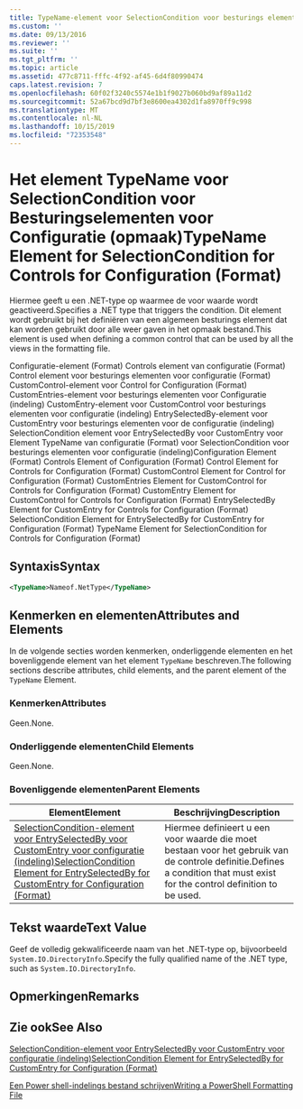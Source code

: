```yaml
---
title: TypeName-element voor SelectionCondition voor besturings elementen voor configuratie (indeling) | Microsoft Docs
ms.custom: ''
ms.date: 09/13/2016
ms.reviewer: ''
ms.suite: ''
ms.tgt_pltfrm: ''
ms.topic: article
ms.assetid: 477c8711-fffc-4f92-af45-6d4f80990474
caps.latest.revision: 7
ms.openlocfilehash: 60f02f3240c5574e1b1f9027b060bd9af89a11d2
ms.sourcegitcommit: 52a67bcd9d7bf3e8600ea4302d1fa8970ff9c998
ms.translationtype: MT
ms.contentlocale: nl-NL
ms.lasthandoff: 10/15/2019
ms.locfileid: "72353548"
---
```

# <a name="typename-element-for-selectioncondition-for-controls-for-configuration-format"></a><span data-ttu-id="80c3b-102">Het element TypeName voor SelectionCondition voor Besturingselementen voor Configuratie (opmaak)</span><span class="sxs-lookup"><span data-stu-id="80c3b-102">TypeName Element for SelectionCondition for Controls for Configuration (Format)</span></span>

<span data-ttu-id="80c3b-103">Hiermee geeft u een .NET-type op waarmee de voor waarde wordt geactiveerd.</span><span class="sxs-lookup"><span data-stu-id="80c3b-103">Specifies a .NET type that triggers the condition.</span></span> <span data-ttu-id="80c3b-104">Dit element wordt gebruikt bij het definiëren van een algemeen besturings element dat kan worden gebruikt door alle weer gaven in het opmaak bestand.</span><span class="sxs-lookup"><span data-stu-id="80c3b-104">This element is used when defining a common control that can be used by all the views in the formatting file.</span></span>

<span data-ttu-id="80c3b-105">Configuratie-element (Format) Controls element van configuratie (Format) Control element voor besturings elementen voor configuratie (Format) CustomControl-element voor Control for Configuration (Format) CustomEntries-element voor besturings elementen voor Configuratie (indeling) CustomEntry-element voor CustomControl voor besturings elementen voor configuratie (indeling) EntrySelectedBy-element voor CustomEntry voor besturings elementen voor de configuratie (indeling) SelectionCondition element voor EntrySelectedBy voor CustomEntry voor Element TypeName van configuratie (Format) voor SelectionCondition voor besturings elementen voor configuratie (indeling)</span><span class="sxs-lookup"><span data-stu-id="80c3b-105">Configuration Element (Format) Controls Element of Configuration (Format) Control Element for Controls for Configuration (Format) CustomControl Element for Control for Configuration (Format) CustomEntries Element for CustomControl for Controls for Configuration (Format) CustomEntry Element for CustomControl for Controls for Configuration (Format) EntrySelectedBy Element for CustomEntry for Controls for Configuration (Format) SelectionCondition Element for EntrySelectedBy for CustomEntry for Configuration (Format) TypeName Element for SelectionCondition for Controls for Configuration (Format)</span></span>

## <a name="syntax"></a><span data-ttu-id="80c3b-106">Syntaxis</span><span class="sxs-lookup"><span data-stu-id="80c3b-106">Syntax</span></span>

```xml
<TypeName>Nameof.NetType</TypeName>

```

## <a name="attributes-and-elements"></a><span data-ttu-id="80c3b-107">Kenmerken en elementen</span><span class="sxs-lookup"><span data-stu-id="80c3b-107">Attributes and Elements</span></span>

<span data-ttu-id="80c3b-108">In de volgende secties worden kenmerken, onderliggende elementen en het bovenliggende element van het element `TypeName` beschreven.</span><span class="sxs-lookup"><span data-stu-id="80c3b-108">The following sections describe attributes, child elements, and the parent element of the `TypeName` Element.</span></span>

### <a name="attributes"></a><span data-ttu-id="80c3b-109">Kenmerken</span><span class="sxs-lookup"><span data-stu-id="80c3b-109">Attributes</span></span>

<span data-ttu-id="80c3b-110">Geen.</span><span class="sxs-lookup"><span data-stu-id="80c3b-110">None.</span></span>

### <a name="child-elements"></a><span data-ttu-id="80c3b-111">Onderliggende elementen</span><span class="sxs-lookup"><span data-stu-id="80c3b-111">Child Elements</span></span>

<span data-ttu-id="80c3b-112">Geen.</span><span class="sxs-lookup"><span data-stu-id="80c3b-112">None.</span></span>

### <a name="parent-elements"></a><span data-ttu-id="80c3b-113">Bovenliggende elementen</span><span class="sxs-lookup"><span data-stu-id="80c3b-113">Parent Elements</span></span>

|<span data-ttu-id="80c3b-114">Element</span><span class="sxs-lookup"><span data-stu-id="80c3b-114">Element</span></span>|<span data-ttu-id="80c3b-115">Beschrijving</span><span class="sxs-lookup"><span data-stu-id="80c3b-115">Description</span></span>|
|-------------|-----------------|
|[<span data-ttu-id="80c3b-116">SelectionCondition-element voor EntrySelectedBy voor CustomEntry voor configuratie (indeling)</span><span class="sxs-lookup"><span data-stu-id="80c3b-116">SelectionCondition Element for EntrySelectedBy for CustomEntry for Configuration (Format)</span></span>](./selectioncondition-element-for-entryselectedby-for-controls-for-configuration-format.md)|<span data-ttu-id="80c3b-117">Hiermee definieert u een voor waarde die moet bestaan voor het gebruik van de controle definitie.</span><span class="sxs-lookup"><span data-stu-id="80c3b-117">Defines a condition that must exist for the control definition to be used.</span></span>|

## <a name="text-value"></a><span data-ttu-id="80c3b-118">Tekst waarde</span><span class="sxs-lookup"><span data-stu-id="80c3b-118">Text Value</span></span>

<span data-ttu-id="80c3b-119">Geef de volledig gekwalificeerde naam van het .NET-type op, bijvoorbeeld `System.IO.DirectoryInfo`.</span><span class="sxs-lookup"><span data-stu-id="80c3b-119">Specify the fully qualified name of the .NET type, such as `System.IO.DirectoryInfo`.</span></span>

## <a name="remarks"></a><span data-ttu-id="80c3b-120">Opmerkingen</span><span class="sxs-lookup"><span data-stu-id="80c3b-120">Remarks</span></span>

## <a name="see-also"></a><span data-ttu-id="80c3b-121">Zie ook</span><span class="sxs-lookup"><span data-stu-id="80c3b-121">See Also</span></span>

[<span data-ttu-id="80c3b-122">SelectionCondition-element voor EntrySelectedBy voor CustomEntry voor configuratie (indeling)</span><span class="sxs-lookup"><span data-stu-id="80c3b-122">SelectionCondition Element for EntrySelectedBy for CustomEntry for Configuration (Format)</span></span>](./selectioncondition-element-for-entryselectedby-for-controls-for-configuration-format.md)

[<span data-ttu-id="80c3b-123">Een Power shell-indelings bestand schrijven</span><span class="sxs-lookup"><span data-stu-id="80c3b-123">Writing a PowerShell Formatting File</span></span>](./writing-a-powershell-formatting-file.md)
